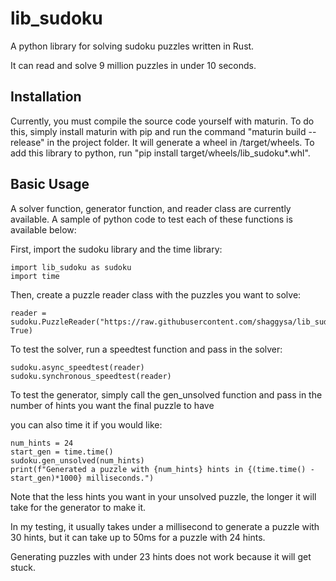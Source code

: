 # lib_sudoku

A python library for solving sudoku puzzles written in Rust.

It can read and solve 9 million puzzles in under 10 seconds.

## Installation

Currently, you must compile the source code yourself with maturin. To do this, simply install maturin with pip and run the command "maturin build --release" in the project folder.
It will generate a wheel in /target/wheels. To add this library to python, run "pip install target/wheels/lib_sudoku*.whl".

## Basic Usage

A solver function, generator function, and reader class are currently available. A sample of python code to test each of these functions is available below:

First, import the sudoku library and the time library:

```
import lib_sudoku as sudoku
import time
```

Then, create a puzzle reader class with the puzzles you want to solve:

```
reader = sudoku.PuzzleReader("https://raw.githubusercontent.com/shaggysa/lib_sudoku/master/puzzles.csv", True)
```

To test the solver, run a speedtest function and pass in the solver:

```
sudoku.async_speedtest(reader)
sudoku.synchronous_speedtest(reader)
```

To test the generator, simply call the gen_unsolved function and pass in the number of hints you want the final puzzle to have

you can also time it if you would like: 
```
num_hints = 24
start_gen = time.time()
sudoku.gen_unsolved(num_hints)
print(f"Generated a puzzle with {num_hints} hints in {(time.time() - start_gen)*1000} milliseconds.")
```

Note that the less hints you want in your unsolved puzzle, the longer it will take for the generator to make it.

In my testing, it usually takes under a millisecond to generate a puzzle with 30 hints, but it can take up to 50ms for a puzzle with 24 hints.

Generating puzzles with under 23 hints does not work because it will get stuck.

